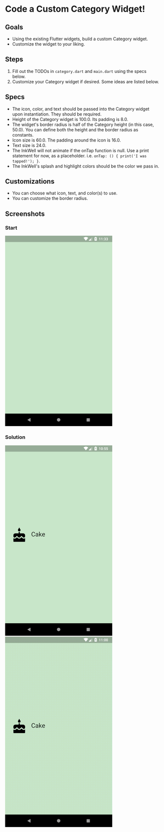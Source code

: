 # Code a Custom Category Widget!

## Goals
 - Using the existing Flutter widgets, build a custom Category widget.
 - Customize the widget to your liking.

## Steps
 1. Fill out the TODOs in `category.dart` and `main.dart` using the specs below.
 2. Customize your Category widget if desired. Some ideas are listed below.

## Specs
 - The icon, color, and text should be passed into the Category widget upon instantiation. They should be required.
 - Height of the Category widget is 100.0. Its padding is 8.0.
 - The widget's border radius is half of the Category height (in this case, 50.0). You can define both the height and the border radius as constants.
 - Icon size is 60.0. The padding around the icon is 16.0.
 - Text size is 24.0.
 - The InkWell will not animate if the onTap function is null. Use a print statement for now, as a placeholder. i.e. ```onTap: () { print('I was tapped!'); }```.
 - The InkWell's splash and highlight colors should be the color we pass in.

## Customizations
 - You can choose what icon, text, and color(s) to use.
 - You can customize the border radius.

## Screenshots

### Start
<img src='../../screenshots/02_category_widget.png' width='350'>

### Solution
<img src='../../screenshots/02_category_widget_2.png' width='350'><img src='../../screenshots/02_category_widget_3.gif' width='350'>
